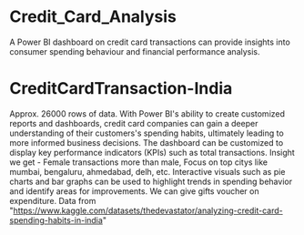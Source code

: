 # Credit_Card_Analysis
A Power BI dashboard on credit card transactions can provide insights into consumer spending behaviour and financial performance analysis.

# CreditCardTransaction-India
Approx. 26000 rows of data. 
With Power BI's ability to create customized reports and dashboards, credit card companies can gain a deeper understanding of their customers's spending habits, ultimately leading to more informed business decisions.
The dashboard can be customized to display key performance indicators (KPIs) such as total transactions.
Insight we get - 
Female transactions more than male,
Focus on top citys like mumbai, bengaluru, ahmedabad, delh, etc.
Interactive visuals such as pie charts and bar graphs can be used to highlight trends in spending behavior and identify areas for improvements.
We can give gifts voucher on expenditure.
Data from "https://www.kaggle.com/datasets/thedevastator/analyzing-credit-card-spending-habits-in-india"
